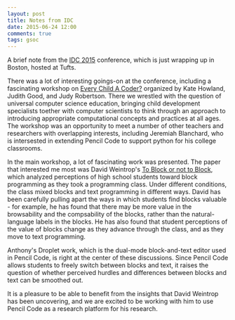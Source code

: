 ```yaml
---
layout: post
title: Notes from IDC
date: 2015-06-24 12:00
comments: true
tags: gsoc
---
```


A brief note from the [IDC 2015](http://idc2015boston.org/)
conference, which is just wrapping up in Boston, hosted at Tufts.

There was a lot of interesting goings-on at the conference, including
a fascinating workshop on
[Every Child A Coder?](http://everychildacoder.org.uk/) organized
by Kate Howland, Judith Good, and Judy Robertson.  There we
wrestled with the question of universal computer science education,
bringing child development specialists toether with computer
scientists to think through an approach to introducing
appropriate computational concepts and practices at all ages.
The workshop was an opportunity to meet a number of other
teachers and researchers with overlapping interests,
including Jeremiah Blanchard, who is intersested in extending
Pencil Code to support python for his college classrooms.

In the main workshop, a lot of fascinating work was presented.
The paper that interested me most was
David Weintrop's [To Block or not to Block](http://dl.acm.org/citation.cfm?id=2771860),
which analyzed perceptions of high school students toward block
programming as they took a programming class. Under different
conditions, the class mixed blocks and text programming in different
ways.  David has been carefully pulling apart the ways in which
students find blocks valuable - for example, he has found that
there may be more value in the browsability and the compsability of
the blocks, rather than the natural-language labels in the blocks.
He has also found that student perceptions of the value of blocks
change as they advance through the class, and as they move to
text programming.

Anthony's Droplet work, which is the dual-mode block-and-text
editor used in Pencil Code, is right at the center of these
discussions.  Since Pencil Code allows
students to freely switch between blocks and text, it raises the
question of whether perceived hurdles and differences between
blocks and text can be smoothed out.

It is a pleasure to be able to benefit from the insights that
David Weintrop has been uncovering, and we are excited to be working
with him to use Pencil Code as a research platform for his research.
